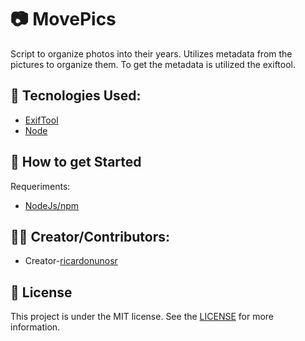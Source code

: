 # 📷 MovePics

Script to organize photos into their years. Utilizes metadata from the pictures to organize them. To get the metadata is utilized the exiftool.

## 🚀 Tecnologies Used:

- [ExifTool](https://exiftool.org/)
- [Node](https://nodejs.org/en/)

## 🔨 How to get Started

Requeriments:

- [NodeJs/npm](https://nodejs.org/en/)

## 👨‍💻 Creator/Contributors:

- Creator-[ricardonunosr](https://github.com/ricardonunosr)

## 📝 License

This project is under the MIT license. See the [LICENSE](https://github.com/ricardonunosr/amanha-da-crianca-web/blob/master/LICENSE) for more information.